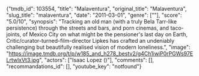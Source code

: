 {"tmdb_id": 103554, "title": "Malaventura", "original_title": "Malaventura", "slug_title": "malaventura", "date": "2011-03-01", "genre": [""], "score": "5.0/10", "synopsis": "Tracking an old man (with a truly Bela Tarr-like persistence) through the streets and bars, and porn cinemas, and taco-joints, of Mexico City on what might be the pensioner's last day on Earth, Critic/curator-turned-film-director Lipkes has crafted an undeniably challenging but beautifully realised vision of modern loneliness.", "image": "https://image.tmdb.org/t/p/w185_and_h278_bestv2/g4Ch1iwiP0rPGWs97ELrtwlxVt3.jpg", "actors": ["Isaac Lopez ()"], "comments": [], "recommandations_id": [], "youtube_key": "notfound"}